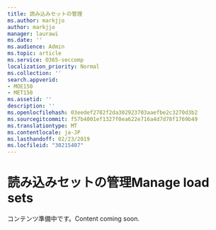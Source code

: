 ```yaml
---
title: 読み込みセットの管理
ms.author: markjjo
author: markjjo
manager: laurawi
ms.date: ''
ms.audience: Admin
ms.topic: article
ms.service: O365-seccomp
localization_priority: Normal
ms.collection: ''
search.appverid:
- MOE150
- MET150
ms.assetid: ''
description: ''
ms.openlocfilehash: 03eedef2782f2da302923703aaefbe2c3270d3b2
ms.sourcegitcommit: f57b4001ef1327f0ea622e716a4d7d78f1769b49
ms.translationtype: MT
ms.contentlocale: ja-JP
ms.lasthandoff: 02/23/2019
ms.locfileid: "30215407"
---
```

# <a name="manage-load-sets"></a><span data-ttu-id="36611-102">読み込みセットの管理</span><span class="sxs-lookup"><span data-stu-id="36611-102">Manage load sets</span></span>

<span data-ttu-id="36611-103">コンテンツ準備中です。</span><span class="sxs-lookup"><span data-stu-id="36611-103">Content coming soon.</span></span>